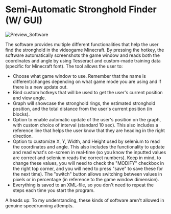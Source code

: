 # Semi-Automatic Stronghold Finder (W/ GUI)

![Preview_Software](https://user-images.githubusercontent.com/52530661/111217603-077c1500-85d6-11eb-8b38-c612af174a4c.jpg)

The software provides multiple different functionalities that help the user find the stronghold in the videogame Minecraft. By pressing the hotkey, the software automatically screenshots the game window and reads both the coordinates and angle by using Tesseract and custom-made training data (specific for Minecraft font).
The tool allows the user to:
* Choose what game window to use. Remember that the name is different/changes depending on what game mode you are using and if there is a new update out.
* Bind custom hotkeys that will be used to get the user's current position and view angle.
* Graph will showcase the stronghold rings, the estimated stronghold position, and the total distance from the user's current position (in blocks).
* Option to enable automatic update of the user's position on the graph, with custom choice of interval (standard 10 sec). This also includes a reference line that helps the user know that they are heading in the right direction.
* Option to customize X, Y, Width, and Height used by selenium to read the coordinates and angle. This also includes the functionality to update and read what's on-screen in real-time (so you know the inputted values are correct and selenium reads the correct numbers). Keep in mind, to change these values, you will need to check the "MODIFY" checkbox in the right top corner, and you will need to press "save" to save these for the next time). The "switch" button allows switching between values in pixels or in percentage (in reference to the game window dimension). 
* Everything is saved to an XML-file, so you don't need to repeat the steps each time you start the program.

A heads up: To my understanding, these kinds of software aren't allowed in genuine speedrunning attempts.
